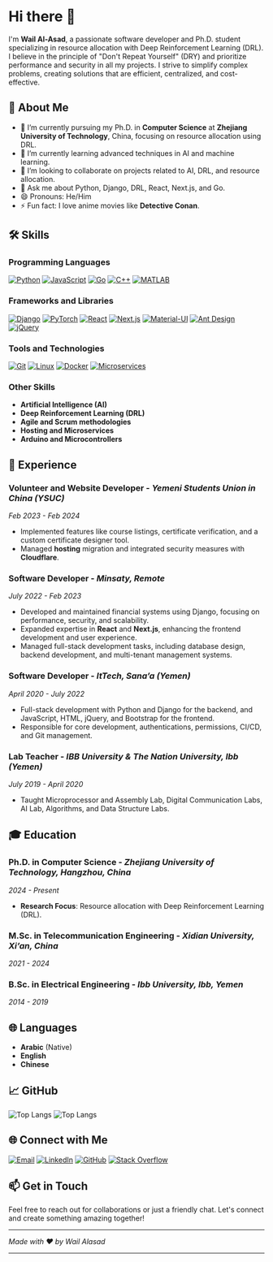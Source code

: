 # Hi there 👋

I'm **Wail Al-Asad**, a passionate software developer and Ph.D. student specializing in resource allocation with Deep Reinforcement Learning (DRL). I believe in the principle of "Don't Repeat Yourself" (DRY) and prioritize performance and security in all my projects. I strive to simplify complex problems, creating solutions that are efficient, centralized, and cost-effective.

## 🚀 About Me

- 🔭 I’m currently pursuing my Ph.D. in **Computer Science** at **Zhejiang University of Technology**, China, focusing on resource allocation using DRL.
- 🌱 I’m currently learning advanced techniques in AI and machine learning.
- 👯 I’m looking to collaborate on projects related to AI, DRL, and resource allocation.
- 💬 Ask me about Python, Django, DRL, React, Next.js, and Go.
- 😄 Pronouns: He/Him
- ⚡ Fun fact: I love anime movies like **Detective Conan**.

## 🛠 Skills

### Programming Languages

[![Python](https://img.shields.io/badge/Python-3776AB?logo=python&logoColor=white&style=for-the-badge)]()
[![JavaScript](https://img.shields.io/badge/JavaScript-F7DF1E?logo=javascript&logoColor=black&style=for-the-badge)]()
[![Go](https://img.shields.io/badge/Go-00ADD8?logo=go&logoColor=white&style=for-the-badge)]()
[![C++](https://img.shields.io/badge/C++-00599C?logo=c%2B%2B&logoColor=white&style=for-the-badge)]()
[![MATLAB](https://img.shields.io/badge/MATLAB-0076A8?logo=Mathworks&logoColor=white&style=for-the-badge)]()

### Frameworks and Libraries

[![Django](https://img.shields.io/badge/Django-092E20?logo=django&logoColor=white&style=for-the-badge)]()
[![PyTorch](https://img.shields.io/badge/PyTorch-EE4C2C?logo=pytorch&logoColor=white&style=for-the-badge)]()
[![React](https://img.shields.io/badge/React-61DAFB?logo=react&logoColor=black&style=for-the-badge)]()
[![Next.js](https://img.shields.io/badge/Next.js-000000?logo=nextdotjs&logoColor=white&style=for-the-badge)]()
[![Material-UI](https://img.shields.io/badge/Material--UI-0081CB?logo=mui&logoColor=white&style=for-the-badge)]()
[![Ant Design](https://img.shields.io/badge/Ant%20Design-0170FE?logo=antdesign&logoColor=white&style=for-the-badge)]()
[![jQuery](https://img.shields.io/badge/jQuery-0769AD?logo=jquery&logoColor=white&style=for-the-badge)]()

### Tools and Technologies

[![Git](https://img.shields.io/badge/Git-F05032?logo=git&logoColor=white&style=for-the-badge)]()
[![Linux](https://img.shields.io/badge/Linux-FCC624?logo=linux&logoColor=black&style=for-the-badge)]()
[![Docker](https://img.shields.io/badge/Docker-2496ED?logo=docker&logoColor=white&style=for-the-badge)]()
[![Microservices](https://img.shields.io/badge/Microservices-FF6C37?logo=cloud&logoColor=white&style=for-the-badge)]()

### Other Skills

- **Artificial Intelligence (AI)**
- **Deep Reinforcement Learning (DRL)**
- **Agile and Scrum methodologies**
- **Hosting and Microservices**
- **Arduino and Microcontrollers**

## 💼 Experience

### **Volunteer and Website Developer** - *Yemeni Students Union in China (YSUC)*

*Feb 2023 - Feb 2024*

- Implemented features like course listings, certificate verification, and a custom certificate designer tool.
- Managed **hosting** migration and integrated security measures with **Cloudflare**.

### **Software Developer** - *Minsaty, Remote*

*July 2022 - Feb 2023*

- Developed and maintained financial systems using Django, focusing on performance, security, and scalability.
- Expanded expertise in **React** and **Next.js**, enhancing the frontend development and user experience.
- Managed full-stack development tasks, including database design, backend development, and multi-tenant management systems.

### **Software Developer** - *ItTech, Sana’a (Yemen)*

*April 2020 - July 2022*

- Full-stack development with Python and Django for the backend, and JavaScript, HTML, jQuery, and Bootstrap for the frontend.
- Responsible for core development, authentications, permissions, CI/CD, and Git management.

### **Lab Teacher** - *IBB University & The Nation University, Ibb (Yemen)*

*July 2019 - April 2020*

- Taught Microprocessor and Assembly Lab, Digital Communication Labs, AI Lab, Algorithms, and Data Structure Labs.

## 🎓 Education

### **Ph.D. in Computer Science** - *Zhejiang University of Technology, Hangzhou, China*

*2024 - Present*

- **Research Focus**: Resource allocation with Deep Reinforcement Learning (DRL).

### **M.Sc. in Telecommunication Engineering** - *Xidian University, Xi’an, China*

*2021 - 2024*

### **B.Sc. in Electrical Engineering** - *Ibb University, Ibb, Yemen*

*2014 - 2019*

## 🌐 Languages

- **Arabic** (Native)
- **English**
- **Chinese**

## 📈 GitHub
![Top Langs](https://github-readme-stats-alpha-inky.vercel.app/api/top-langs/?username=wail-asad&size_weight=0.5&count_weight=0.5&hide=javascript,HTML,CSS,PHP,hack,scss,tex&layout=compact&role=OWNER,COLLABORATOR,ORGANIZATION_MEMBER&langs_count=20&hide_border=true&cache_seconds=14400)
![Top Langs](https://github-readme-stats-alpha-inky.vercel.app/api?username=wail-asad&role=OWNER,COLLABORATOR,ORGANIZATION_MEMBER)

[//]: <> (![Your GitHub Stats])
[//]: <> (https://github-readme-stats-alpha-inky.vercel.app/api?username=wail-asad&show_icons=true&theme=radical)

## 🌐 Connect with Me

[![Email](https://img.shields.io/badge/Email-D14836?logo=gmail&logoColor=white&style=for-the-badge)](mailto:waelmuhammed12@gmail.com)
[![LinkedIn](https://img.shields.io/badge/LinkedIn-%230077B5.svg?&style=for-the-badge&logo=linkedin&logoColor=white)](https://linkedin.com/in/wail-asad)
[![GitHub](https://img.shields.io/badge/GitHub-%2312100E.svg?&style=for-the-badge&logo=github&logoColor=white)](https://github.com/wail-asad)
[![Stack Overflow](https://img.shields.io/badge/Stack%20Overflow-FE7A16?logo=stackoverflow&logoColor=white&style=for-the-badge)]([https://stackoverflow.com/users/alasad-wail](https://stackoverflow.com/users/14872121/alasad-wail))

## 📫 Get in Touch

Feel free to reach out for collaborations or just a friendly chat. Let's connect and create something amazing together!

---

*Made with ❤️ by Wail Alasad*

---

